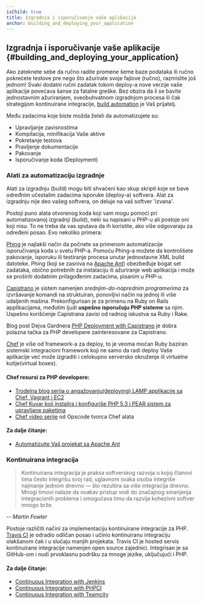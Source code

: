 ```yaml
---
isChild: true
title: Izgradnja i isporučivanje vaše aplikacije
anchor: building_and_deploying_your_application
---
```


## Izgradnja i isporučivanje vaše aplikacije {#building_and_deploying_your_application}

Ako zateknete sebe da ručno radite promene šeme baze podataka ili ručno pokrećete testove pre nego što ažurirate svoje
fajlove (ručno), razmislite još jednom! Svaki dodatni ručni zadatak tokom deploy-a nove verzije vaše aplikacije povećava 
šanse za fatalne greške. Bez obzira da li se bavite jednostavnim ažuriranjem,
sveobuhvatnom izgradnjom procesa ili čak strategijom kontinuirane integracije, [build automation](http://en.wikipedia.org/wiki/Build_automation) je Vaš prijatelj.

Među zadacima koje biste možda želeli da automatizujete su:

* Upravljanje zavisnostima
* Kompilacija, minifikacija Vaše aktive
* Pokretanje testova
* Pravljenje dokumentacije
* Pakovanje
* Isporučivanje koda (Deployment)


### Alati za automatizaciju izgradnje

Alati za izgradnju (build) mogu biti shvaćeni kao skup skripti koje se bave određnim učestalim zadacima isporuke (deploy-a) softvera. 
Alat za izgradnju nije deo vašeg softvera, on deluje na vaš softver 'izvana'.

Postoji puno alata otvorenog koda koji vam mogu pomoći pri automatizovanoj izgradnji (build), neki su napisani u PHP-u ali 
postoje oni koji nisu. To ne treba da vas sputava da ih koristite, ako više odgovaraju za određeni posao. Evo nekoliko primera:

[Phing](http://www.phing.info/) je najlakši način da počnete sa primenom automatizacije isporučivanja koda u svetu PHP-a. Pomoću Phing-a
možete da kontrolišete pakovanje, isporuku ili testiranje procesa unutar jednostavne XML build datoteke. Phing (koji se zasniva na [Apache Ant](http://ant.apache.org/)) obezbeđuje bogat set zadataka, obično potrebnih za instalaciju ili ažuriranje web aplikacija i može se proširiti dodatnim prilagođenim zadacima, pisanim u PHP-u.

[Capistrano](https://github.com/capistrano/capistrano/wiki) je sistem namenjen *srednjim-do-naprednim programerima* za
izvršavanje komandi na struktuiran, ponovljivi način na jednoj ili više udaljenih mašina. Prekonfigurisan je za primenu na Ruby on Rails applikacijama, međutim ljudi **uspešno isporučuju PHP sisteme** sa njim. Uspešno korišćenje Capistrana zavisi od radnog iskustva sa Ruby i Rake.

Blog post Dejva Gardnera [PHP Deployment with Capistrano](http://www.davegardner.me.uk/blog/2012/02/13/php-deployment-with-capistrano/)
je dobra polazna tačka za PHP developere zainteresovane za Capistrano.

[Chef](http://www.opscode.com/chef/) je više od framework-a za deploy, to je veoma moćan Ruby baziran sistemski integracioni framework 
koji ne samo da radi deploy Vaše aplikacije već može izgraditi i celokupno serversko okruženje ili virtuelne kutije(virtual boxes).

#### Chef resursi za PHP developere:

* [Trodelna blog serija o angažovanju(deploying) LAMP applikacije sa Chef, Vagrant i EC2](http://www.jasongrimes.org/2012/06/managing-lamp-environments-with-chef-vagrant-and-ec2-1-of-3/)
* [Chef Kuvar koji instalira i konfiguriše PHP 5.3 i PEAR sistem za upravljane paketima](https://github.com/opscode-cookbooks/php)
* [Chef video serije][Chef_tutorial] od Opscode tvorca Chef alata

#### Za dalje čitanje:

* [Automatizujte Vaš projekat sa Apache Ant](http://net.tutsplus.com/tutorials/other/automate-your-projects-with-apache-ant/)

### Kontinuirana integracija

> Kontinuirana integracija je praksa softverskog razvoja u kojoj članovi tima često integrišu svoj rad, uglavnom svaka
> osoba integriše najmanje jednom dnevno — što rezultira sa više integracija dnevno. Mnogi timovi nalaze da ovakav
> pristup vodi do značajnog smanjenja integracionih problema i omogućava timu da razvija kohezivni softver mnogo brže.

*-- Martin Fowler*

Postoje različiti načini za implementaciju kontinuirane integracije za PHP. [Travis CI](https://travis-ci.org/) je odradio 
odličan posao i učinio kontinuiranu integraciju olakšanom čak i u slučaju manjih projekata. Travis CI je hosted servis 
kontinuirane integracije namenjen open source zajednici. Integrisan je sa GitHub-om i nudi prvoklasnu podršku za mnoge jezike, 
uključujući i PHP.

#### Za dalje čitanje:

* [Continuous Integration with Jenkins][Jenkins]
* [Continuous Integration with PHPCI][PHPCI]
* [Continuous Integration with Teamcity][Teamcity]


[buildautomation]: http://en.wikipedia.org/wiki/Build_automation
[Phing]: http://www.phing.info/
[Apache Ant]: http://ant.apache.org/
[Capistrano]: https://github.com/capistrano/capistrano/wiki
[phpdeploy_capistrano]: http://www.davegardner.me.uk/blog/2012/02/13/php-deployment-with-capistrano/
[Chef]: http://www.opscode.com/chef/
[chef_vagrant_and_ec2]: http://www.jasongrimes.org/2012/06/managing-lamp-environments-with-chef-vagrant-and-ec2-1-of-3/
[Chef_cookbook]: https://github.com/opscode-cookbooks/php
[Chef_tutorial]: https://www.youtube.com/playlist?list=PLrmstJpucjzWKt1eWLv88ZFY4R1jW8amR
[apache_ant_tutorial]: http://net.tutsplus.com/tutorials/other/automate-your-projects-with-apache-ant/
[Travis CI]: https://travis-ci.org/
[Jenkins]: http://jenkins-ci.org/
[PHPCI]: http://www.phptesting.org/
[Teamcity]: http://www.jetbrains.com/teamcity/
[Deployer]: https://github.com/deployphp/deployer
